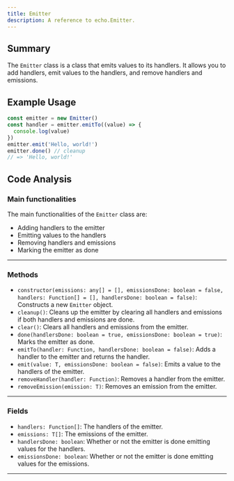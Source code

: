 ```yaml
---
title: Emitter
description: A reference to echo.Emitter.
---
```


## Summary

The `Emitter` class is a class that emits values to its handlers. It allows you to add handlers, emit values to the handlers, and remove handlers and emissions.

## Example Usage

```javascript
const emitter = new Emitter()
const handler = emitter.emitTo((value) => {
  console.log(value)
})
emitter.emit('Hello, world!')
emitter.done() // cleanup
// => 'Hello, world!'
```

## Code Analysis

### Main functionalities

The main functionalities of the `Emitter` class are:

- Adding handlers to the emitter
- Emitting values to the handlers
- Removing handlers and emissions
- Marking the emitter as done

___

### Methods

- `constructor(emissions: any[] = [], emissionsDone: boolean = false, handlers: Function[] = [], handlersDone: boolean = false)`: Constructs a new `Emitter` object.
- `cleanup()`: Cleans up the emitter by clearing all handlers and emissions if both handlers and emissions are done.
- `clear()`: Clears all handlers and emissions from the emitter.
- `done(handlersDone: boolean = true, emissionsDone: boolean = true)`: Marks the emitter as done.
- `emitTo(handler: Function, handlersDone: boolean = false)`: Adds a handler to the emitter and returns the handler.
- `emit(value: T, emissionsDone: boolean = false)`: Emits a value to the handlers of the emitter.
- `removeHandler(handler: Function)`: Removes a handler from the emitter.
- `removeEmission(emission: T)`: Removes an emission from the emitter.

___

### Fields

- `handlers: Function[]`: The handlers of the emitter.
- `emissions: T[]`: The emissions of the emitter.
- `handlersDone: boolean`: Whether or not the emitter is done emitting values for the handlers.
- `emissionsDone: boolean`: Whether or not the emitter is done emitting values for the emissions.

___
